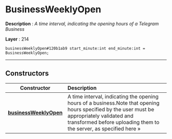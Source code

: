# BusinessWeeklyOpen

**Description** : *A time interval, indicating the opening hours of a Telegram Business*

**Layer** : 214

```tl
businessWeeklyOpen#120b1ab9 start_minute:int end_minute:int = BusinessWeeklyOpen;
```

---

## Constructors

| Constructor | Description |
| :---: | :--- |
| [**businessWeeklyOpen**](constructor/businessWeeklyOpen) | A time interval, indicating the opening hours of a business.Note that opening hours specified by the user must be appropriately validated and transformed before uploading them to the server, as specified here » |
